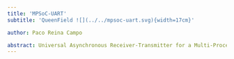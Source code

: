 ```yaml
---
title: 'MPSoC-UART'
subtitle: 'QueenField ![](../../mpsoc-uart.svg){width=17cm}'

author: Paco Reina Campo

abstract: Universal Asynchronous Receiver-Transmitter for a Multi-Processor System on Chip.
---
```

